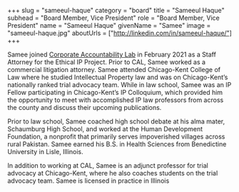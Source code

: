 +++
slug = "sameeul-haque"
category = "board"
title = "Sameeul Haque"
subhead = "Board Member, Vice President"
role = "Board Member, Vice President"
name = "Sameeul Haque"
givenName = "Samee"
image = "sameeul-haque.jpg"
aboutUrls = ["http://linkedin.com/in/sameeul-haque/"]
+++

Samee joined [Corporate Accountability Lab](https://corpaccountabilitylab.org) in February 2021 as a Staff Attorney for the Ethical IP Project. Prior to CAL, Samee worked as a commercial litigation attorney. Samee attended Chicago-Kent College of Law where he studied Intellectual Property law and was on Chicago-Kent’s nationally ranked trial advocacy team. While in law school, Samee was an IP Fellow participating in Chicago-Kent’s IP Colloquium, which provided him the opportunity to meet with accomplished IP law professors from across the county and discuss their upcoming publications.

Prior to law school, Samee coached high school debate at his alma mater, Schaumburg High School, and worked at the Human Development Foundation, a nonprofit that primarily serves impoverished villages across rural Pakistan. Samee earned his B.S. in Health Sciences from Benedictine University in Lisle, Illinois.

In addition to working at CAL, Samee is an adjunct professor for trial advocacy at Chicago-Kent, where he also coaches students on the trial advocacy team. Samee is licensed in practice in Illinois